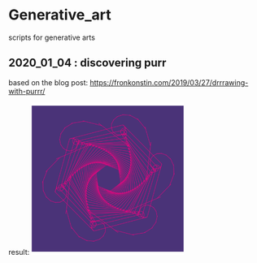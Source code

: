 # Generative_art
scripts for generative arts

## 2020_01_04 : discovering purr
based on the blog post: https://fronkonstin.com/2019/03/27/drrrawing-with-purrr/

result:
<img src="2020_01_04/plot_purple.png" width="300" height="300">
